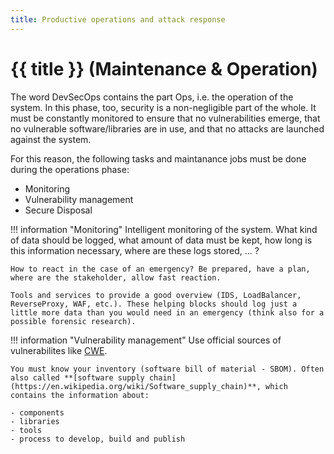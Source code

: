 ```yaml
---
title: Productive operations and attack response
---
```


# {{ title }} (Maintenance & Operation)

The word DevSecOps contains the part Ops, i.e. the operation of the system. In this phase, too, security is a non-negligible part of the whole. It must be constantly monitored to ensure that no vulnerabilities emerge, that no vulnerable software/libraries are in use, and that no attacks are launched against the system.

For this reason, the following tasks and maintanance jobs must be done during the operations phase:

- Monitoring
- Vulnerability management
- Secure Disposal

!!! information "Monitoring"
    Intelligent monitoring of the system. What kind of data should be logged, what amount of data must be kept, how long is this information necessary, where are these logs stored, ... ?

    How to react in the case of an emergency? Be prepared, have a plan, where are the stakeholder, allow fast reaction.

    Tools and services to provide a good overview (IDS, LoadBalancer, ReverseProxy, WAF, etc.). These helping blocks should log just a little more data than you would need in an emergency (think also for a possible forensic research).

!!! information "Vulnerability management"
    Use official sources of vulnerabilites like [CWE](https://cwe.mitre.org/).

    You must know your inventory (software bill of material - SBOM). Often also called **[software supply chain](https://en.wikipedia.org/wiki/Software_supply_chain)**, which contains the information about:

    - components
    - libraries
    - tools
    - process to develop, build and publish


